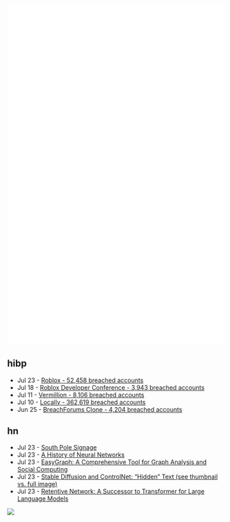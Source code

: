 ![Metrics](https://raw.githubusercontent.com/phixion/phixion/master/metrics.svg)

## hibp

<!--
for https://github.com/phixion/phixion/blob/main/.github/workflows/feeds.yml
-->
<!--START_SECTION:haveibeenpwnd-->
- Jul 23 - [Roblox - 52,458 breached accounts](https://haveibeenpwned.com/PwnedWebsites#Roblox)
- Jul 18 - [Roblox Developer Conference - 3,943 breached accounts](https://haveibeenpwned.com/PwnedWebsites#RobloxDeveloperConference)
- Jul 11 - [Vermillion - 8,106 breached accounts](https://haveibeenpwned.com/PwnedWebsites#Vermillion)
- Jul 10 - [Locally - 362,619 breached accounts](https://haveibeenpwned.com/PwnedWebsites#Locally)
- Jun 25 - [BreachForums Clone - 4,204 breached accounts](https://haveibeenpwned.com/PwnedWebsites#BreachForumsClone)
<!--END_SECTION:haveibeenpwnd-->

## hn

<!--
for https://github.com/phixion/phixion/blob/main/.github/workflows/feeds.yml
-->
<!--START_SECTION:hn-->
- Jul 23 - [South Pole Signage](https://brr.fyi/posts/south-pole-signage)
- Jul 23 - [A History of Neural Networks](https://royalsocietypublishing.org/doi/10.1098/rsos.221454)
- Jul 23 - [EasyGraph: A Comprehensive Tool for Graph Analysis and Social Computing](https://github.com/easy-graph/Easy-Graph)
- Jul 23 - [Stable Diffusion and ControlNet: “Hidden” Text (see thumbnail vs. full image)](https://old.reddit.com/r/StableDiffusion/comments/1561k15/free_tool_to_generate_hidden_text_using_stable/)
- Jul 23 - [Retentive Network: A Successor to Transformer for Large Language Models](https://arxiv.org/abs/2307.08621)
<!--END_SECTION:hn-->

<!--
for https://yhype.me
-->
![](https://hit.yhype.me/github/profile?user_id=13013670)
